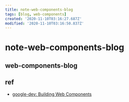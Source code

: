 ```yaml
---
title: note-web-components-blog
tags: [blog, web-components]
created: '2020-11-10T03:16:27.687Z'
modified: '2020-11-10T03:16:50.837Z'
---
```


# note-web-components-blog

## web-components-blog

## ref

- [google-dev: Building Web Components](https://developers.google.com/web/fundamentals/web-components)
